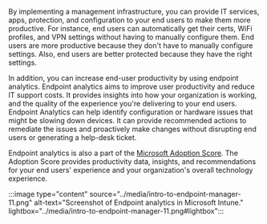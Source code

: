 By implementing a management infrastructure, you can provide IT services, apps, protection, and configuration to your end users to make them more productive. For instance, end users can automatically get their certs, WiFi profiles, and VPN settings without having to manually configure them. End users are more productive because they don't have to manually configure settings. Also, end users are better protected because they have the right settings.

In addition, you can increase end-user productivity by using endpoint analytics. Endpoint analytics aims to improve user productivity and reduce IT support costs. It provides insights into how your organization is working, and the quality of the experience you're delivering to your end users. Endpoint Analytics can help identify configuration or hardware issues that might be slowing down devices. It can provide recommended actions to remediate the issues and proactively make changes without disrupting end users or generating a help-desk ticket.

Endpoint analytics is also a part of the [Microsoft Adoption Score](/microsoft-365/admin/adoption/adoption-score). The Adoption Score provides productivity data, insights, and recommendations for your end users' experience and your organization's overall technology experience.

:::image type="content" source="../media/intro-to-endpoint-manager-11.png" alt-text="Screenshot of Endpoint analytics in Microsoft Intune." lightbox="../media/intro-to-endpoint-manager-11.png#lightbox":::
